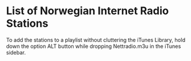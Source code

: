 List of Norwegian Internet Radio Stations
=========================================

To add the stations to a playlist without cluttering the iTunes Library, hold down the option ALT button while dropping Nettradio.m3u in the iTunes sidebar.